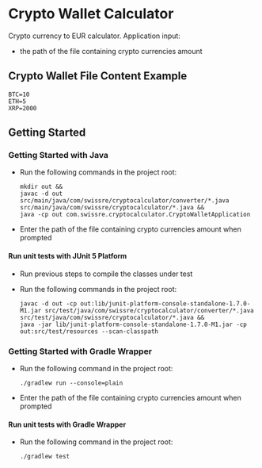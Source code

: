 # Crypto Wallet Calculator
Crypto currency to EUR calculator.
Application input: 
- the path of the file containing crypto currencies amount

## Crypto Wallet File Content Example  

    BTC=10
    ETH=5
    XRP=2000   
    
## Getting Started 

### Getting Started with Java
- Run the following commands in the project root:

      mkdir out &&
      javac -d out src/main/java/com/swissre/cryptocalculator/converter/*.java src/main/java/com/swissre/cryptocalculator/*.java &&
      java -cp out com.swissre.cryptocalculator.CryptoWalletApplication
      
- Enter the path of the file containing crypto currencies amount when prompted 
   
#### Run unit tests with JUnit 5 Platform
- Run previous steps to compile the classes under test
- Run the following commands in the project root:

      javac -d out -cp out:lib/junit-platform-console-standalone-1.7.0-M1.jar src/test/java/com/swissre/cryptocalculator/converter/*.java src/test/java/com/swissre/cryptocalculator/*.java &&
      java -jar lib/junit-platform-console-standalone-1.7.0-M1.jar -cp out:src/test/resources --scan-classpath  

### Getting Started with Gradle Wrapper
- Run the following command in the project root:

      ./gradlew run --console=plain

- Enter the path of the file containing crypto currencies amount when prompted 
   

#### Run unit tests with Gradle Wrapper
- Run the following command in the project root:

      ./gradlew test  